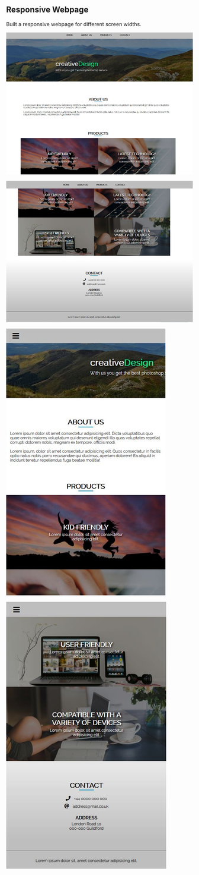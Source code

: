 ## Responsive Webpage

Built a responsive webpage for different screen widths.

![](screenshots/Capture_1.JPG)

![](screenshots/Capture_2.JPG)

![](screenshots/Capture_3.JPG)

![](screenshots/Capture_4.JPG)